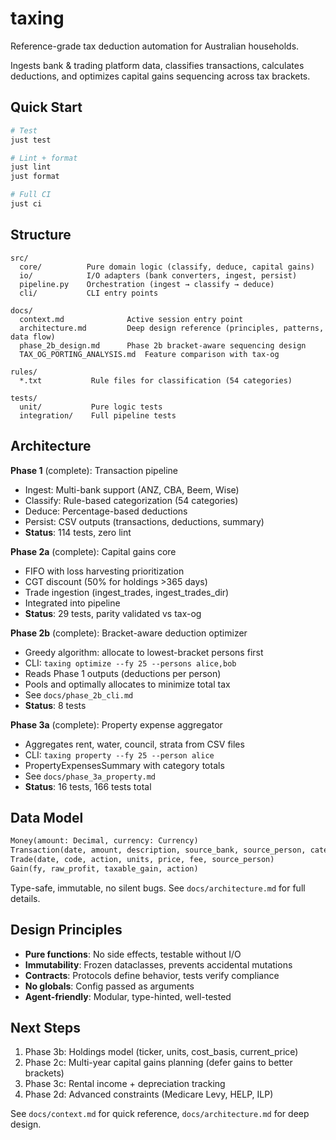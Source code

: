 # taxing

Reference-grade tax deduction automation for Australian households.

Ingests bank & trading platform data, classifies transactions, calculates deductions, and optimizes capital gains sequencing across tax brackets.

## Quick Start

```bash
# Test
just test

# Lint + format
just lint
just format

# Full CI
just ci
```

## Structure

```
src/
  core/          Pure domain logic (classify, deduce, capital gains)
  io/            I/O adapters (bank converters, ingest, persist)
  pipeline.py    Orchestration (ingest → classify → deduce)
  cli/           CLI entry points

docs/
  context.md              Active session entry point
  architecture.md         Deep design reference (principles, patterns, data flow)
  phase_2b_design.md      Phase 2b bracket-aware sequencing design
  TAX_OG_PORTING_ANALYSIS.md  Feature comparison with tax-og

rules/
  *.txt           Rule files for classification (54 categories)

tests/
  unit/           Pure logic tests
  integration/    Full pipeline tests
```

## Architecture

**Phase 1** (complete): Transaction pipeline
- Ingest: Multi-bank support (ANZ, CBA, Beem, Wise)
- Classify: Rule-based categorization (54 categories)
- Deduce: Percentage-based deductions
- Persist: CSV outputs (transactions, deductions, summary)
- **Status**: 114 tests, zero lint

**Phase 2a** (complete): Capital gains core
- FIFO with loss harvesting prioritization
- CGT discount (50% for holdings >365 days)
- Trade ingestion (ingest_trades, ingest_trades_dir)
- Integrated into pipeline
- **Status**: 29 tests, parity validated vs tax-og

**Phase 2b** (complete): Bracket-aware deduction optimizer
- Greedy algorithm: allocate to lowest-bracket persons first
- CLI: `taxing optimize --fy 25 --persons alice,bob`
- Reads Phase 1 outputs (deductions per person)
- Pools and optimally allocates to minimize total tax
- See `docs/phase_2b_cli.md`
- **Status**: 8 tests

**Phase 3a** (complete): Property expense aggregator
- Aggregates rent, water, council, strata from CSV files
- CLI: `taxing property --fy 25 --person alice`
- PropertyExpensesSummary with category totals
- See `docs/phase_3a_property.md`
- **Status**: 16 tests, 166 tests total

## Data Model

```python
Money(amount: Decimal, currency: Currency)
Transaction(date, amount, description, source_bank, source_person, category?, is_transfer?)
Trade(date, code, action, units, price, fee, source_person)
Gain(fy, raw_profit, taxable_gain, action)
```

Type-safe, immutable, no silent bugs. See `docs/architecture.md` for full details.

## Design Principles

- **Pure functions**: No side effects, testable without I/O
- **Immutability**: Frozen dataclasses, prevents accidental mutations
- **Contracts**: Protocols define behavior, tests verify compliance
- **No globals**: Config passed as arguments
- **Agent-friendly**: Modular, type-hinted, well-tested

## Next Steps

1. Phase 3b: Holdings model (ticker, units, cost_basis, current_price)
2. Phase 2c: Multi-year capital gains planning (defer gains to better brackets)
3. Phase 3c: Rental income + depreciation tracking
4. Phase 2d: Advanced constraints (Medicare Levy, HELP, ILP)

See `docs/context.md` for quick reference, `docs/architecture.md` for deep design.
